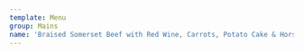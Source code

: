 ```yaml
---
template: Menu
group: Mains
name: 'Braised Somerset Beef with Red Wine, Carrots, Potato Cake & Horseradish Cream'
---
```

